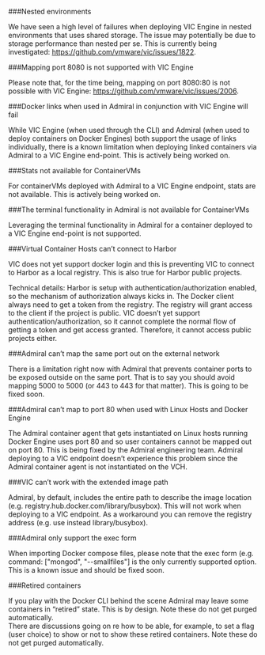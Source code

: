 ###Nested environments

We have seen a high level of failures when deploying VIC Engine in nested environments that uses shared storage. The issue may potentially be due to storage performance than nested per se. This is currently being investigated:
https://github.com/vmware/vic/issues/1822.

###Mapping port 8080 is not supported with VIC Engine 

Please note that, for the time being, mapping on port 8080:80 is not possible with VIC Engine: https://github.com/vmware/vic/issues/2006.

###Docker links when used in Admiral in conjunction with VIC Engine will fail

While VIC Engine (when used through the CLI) and Admiral (when used to deploy containers on Docker Engines) both support the usage of links individually, there is a known limitation when deploying linked containers via Admiral to a VIC Engine end-point. This is actively being worked on. 

###Stats not available for ContainerVMs 

For containerVMs deployed with Admiral to a VIC Engine endpoint, stats are not available. This is actively being worked on.   

###The terminal functionality in Admiral is not available for ContainerVMs 

Leveraging the terminal functionality in Admiral for a container deployed to a VIC Engine end-point is not supported.    

###Virtual Container Hosts can’t connect to Harbor 

VIC does not yet support docker login and this is preventing VIC to connect to Harbor as a local registry. This is also true for Harbor public projects.

Technical details: Harbor is setup with authentication/authorization enabled, so the mechanism of authorization always kicks in. The Docker client always need to get a token from the registry. The registry will grant access to the client if the project is public. VIC doesn’t yet support authentication/authorization, so it cannot complete the normal flow of getting a token and get access granted. Therefore, it cannot access public projects either. 


###Admiral can’t map the same port out on the external network

There is a limitation right now with Admiral that prevents container ports to be exposed outside on the same port. That is to say you should avoid mapping 5000 to 5000 (or 443 to 443 for that matter). This is going to be fixed soon. 

###Admiral can’t map to port 80 when used with Linux Hosts and Docker Engine

The Admiral container agent that gets instantiated on Linux hosts running Docker Engine uses port 80 and so user containers cannot be mapped out on port 80. This is being fixed by the Admiral engineering team. Admiral deploying to a VIC endpoint doesn’t experience this problem since the Admiral container agent is not instantiated on the VCH.  

###VIC can’t work with the extended image path 

Admiral, by default, includes the entire path to describe the image location (e.g. registry.hub.docker.com/library/busybox). This will not work when deploying to a VIC endpoint. As a workaround you can remove the registry address (e.g. use instead library/busybox). 

###Admiral only support the exec form 

When importing Docker compose files, please note that the exec form (e.g. command: ["mongod", "--smallfiles"] is the only currently supported option. This is a known issue and should be fixed soon.

###Retired containers 

If you play with the Docker CLI behind the scene Admiral may leave some containers in “retired” state. This is by design. Note these do not get purged automatically.   
There are discussions going on re how to be able, for example, to set a flag (user choice) to show or not to show these retired containers. Note these do not get purged automatically.   
